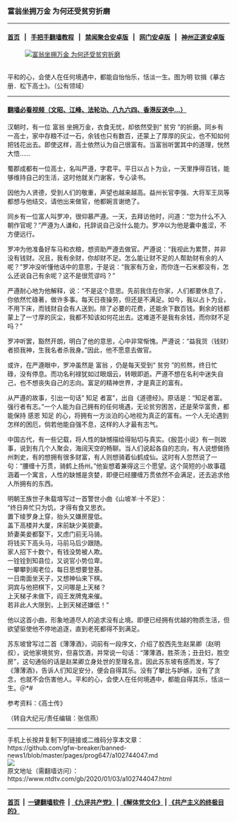 ### 富翁坐拥万金 为何还受贫穷折磨
------------------------

#### [首页](https://github.com/gfw-breaker/banned-news1/blob/master/README.md) &nbsp;&nbsp;|&nbsp;&nbsp; [手把手翻墙教程](https://github.com/gfw-breaker/guides/wiki) &nbsp;&nbsp;|&nbsp;&nbsp; [禁闻聚合安卓版](https://github.com/gfw-breaker/bn-android) &nbsp;&nbsp;|&nbsp;&nbsp; [网门安卓版](https://github.com/oGate2/oGate) &nbsp;&nbsp;|&nbsp;&nbsp; [神州正道安卓版](https://github.com/SzzdOgate/update) 



<div><div class="featured_image">
 <a href="https://i.ntdtv.com/assets/uploads/2020/01/2020-01-03_084831.jpg" target="_blank">
  <figure>
   <img alt="富翁坐拥万金 为何还受贫穷折磨" src="https://i.ntdtv.com/assets/uploads/2020/01/2020-01-03_084831-800x450.jpg"/>
  </figure><br/>
 </a>
 <span class="caption">
  平和的心，会使人在任何境遇中，都能自怡怡乐，恬淡一生。图为明 钦揖《摹古册．松下高士》。（公有领域）
 </span>
</div>
</div><hr/>

#### [翻墙必看视频（文昭、江峰、法轮功、八九六四、香港反送中...）](http://167.172.214.107/home.html)

<div><div class="post_content" itemprop="articleBody">
 <p>
  汉朝时，有一位
  <ok href="https://www.ntdtv.com/gb/富翁.htm">
   富翁
  </ok>
  坐拥万金，衣食无忧，却依然受到“
  <ok href="https://www.ntdtv.com/gb/贫穷.htm">
   贫穷
  </ok>
  ”的折磨。同乡有一高士，家中存粮不过一石，余钱也只有数百，还蒙上了厚厚的灰尘，也不知如何把钱花出去。即使这样，高士依然认为自己很富有。当富翁听罢其中的道理，恍然大悟……
 </p>
 <p>
  蜀郡成都有一位高士，名叫严遵，字君平。平日以占卜为业，一天里挣得百钱，能够维持自己的生活，这时他就关门谢客，专心读书。
 </p>
 <p>
  因他为人贤德，受到人们的敬重，声望也越来越高。益州长官李强、大将军王凤等都想与他结交，请他出来做官，他都婉言谢绝了。
 </p>
 <p>
  同乡有一位富人叫罗冲，很仰慕严遵。一天，去拜访他时，问道：“您为什么不入朝作官呢？”严遵为人谦和，托辞说自己没什么能力。罗冲以为他是囊中羞涩，不方便远行。
 </p>
 <p>
  罗冲为他准备好车马和衣粮，想资助严遵去做官。严遵说：“我视此为累赘，并非没有钱财。况且，我有余财，你却财不足。怎么能让财不足的人帮助财有余的人呢？”罗冲没听懂他话中的意思，于是说：“我家有万金，而你连一石米都没有，怎么还说自己有余呢？这不是很荒谬吗？”
 </p>
 <p>
  严遵耐心地为他解释，说：“不是这个意思。先前我住在你家，人们都要休息了，你依然忙碌著，做许多事。每天日夜操劳，但还是不满足。如今，我以占卜为业，不用下床，而钱财自会有人送到。除了必要的花费，还能余下数百钱。剩余的钱都蒙上了一寸厚的灰尘，我都不知该如何花出去。这难道不是我有余钱，而你财不足吗？”
 </p>
 <p>
  罗冲听罢，豁然开朗，明白了他的意思，心中非常惭愧。严遵说：“益我货（钱财）者损我神，生我名者杀我身。”因此，他不愿意去做官。
 </p>
 <p>
  或许，在严遵眼中，罗冲虽然是
  <ok href="https://www.ntdtv.com/gb/富翁.htm">
   富翁
  </ok>
  ，仍是每天受到“
  <ok href="https://www.ntdtv.com/gb/贫穷.htm">
   贫穷
  </ok>
  ”的煎熬，终日忙碌，没有停息。而功名利禄犹如过眼烟云，转眼即逝。严遵不想在名利中迷失自己，也不想丧失自己的志向。富足的精神世界，才是真正的富有。
 </p>
 <p>
  从严遵的故事，引出一句话“
  <ok href="https://www.ntdtv.com/gb/知足.htm">
   知足
  </ok>
  者富”，出自《道德经》。原话是：“知足者富。强行者有志。”一个人能为自己拥有的任何境遇，无论贫穷困苦，还是荣华富贵，都能保持
  <ok href="https://www.ntdtv.com/gb/感恩.htm">
   感恩
  </ok>
  <ok href="https://www.ntdtv.com/gb/知足.htm">
   知足
  </ok>
  的心，将拥有一方淡泊的心地视为真正的富有。一个人无论遇到怎样的困厄，倘若他能自强不息，这样的人才最有志气。
 </p>
 <p>
  中国古代，有一些记载，将人性的缺憾描绘得贴切与真实。《殷芸小说》有一则故事，说到有几个人聚会，海阔天空的畅聊。当人们说起各自的志向，有人说想做扬州刺史，有的想拥有很多财富，有人则想骑着仙鹤成仙。这时有人忽然说了一句：“腰缠十万贯，骑鹤上扬州。”他妄想着兼得这三个愿望。这个简短的小故事蕴涵着一个寓言，人性的缺憾是贪婪，即便已经腰缠万贯依然不会满足，还去追求他人所拥有的东西。
 </p>
 <p>
  明朝王族世子朱载堉写过一首警世小曲《山坡羊‧十不足》：
  <br/>
  “终日奔忙只为饥，才得有食又思衣。
  <br/>
  置下绫罗身上穿，抬头又嫌房屋低。
  <br/>
  盖下高楼并大厦，床前缺少美貌妻。
  <br/>
  娇妻美妾都娶下，又虑门前无马骑。
  <br/>
  将钱买下高头马，马前马后少跟随。
  <br/>
  家人招下十数个，有钱没势被人欺。
  <br/>
  一铨铨到知县位，又说官小势位卑。
  <br/>
  一攀攀到阁老位，每日思想要登基。
  <br/>
  一日南面坐天子，又想神仙来下棋。
  <br/>
  洞宾与他把棋下，又问哪是上天梯？
  <br/>
  上天梯子未做下，阎王发牌鬼来催。
  <br/>
  若非此人大限到，上到天梯还嫌低！”
 </p>
 <p>
  他以这首小曲，形象地道尽人的追求没有止境。即便已经拥有优越的物质生活，但欲望驱使他不停地追逐，直到老死都得不到满足。
 </p>
 <p>
  苏东坡曾写过二首《薄薄酒》，词前有一段序文，介绍了胶西先生赵杲卿（赵明叔），说他家境贫穷，但喜饮酒，并常说一句话：“薄薄酒，胜茶汤；丑丑妇，胜空房”，这句通俗的话是赵杲卿立身处世的至理名言。因此苏东坡有感而发，写了《薄薄酒》，告诉人们知足安分，便会自得其乐。没有了攀比与妒嫉，没有了贪念，也就不会伤害他人。平和的心，会使人在任何境遇中，都能自得其乐，恬淡一生。＠*#
 </p>
 <p>
  参考资料：《高士传》
 </p>
 <p>
  （转自大纪元/责任编辑：张信燕）
 </p>
 <div class="single_ad">
 </div>
</div>
</div>
<hr/>
手机上长按并复制下列链接或二维码分享本文章：<br/>
https://github.com/gfw-breaker/banned-news1/blob/master/pages/prog647/a102744047.md <br/>
<a href='https://github.com/gfw-breaker/banned-news1/blob/master/pages/prog647/a102744047.md'><img src='https://github.com/gfw-breaker/banned-news1/blob/master/pages/prog647/a102744047.md.png'/></a> <br/>
原文地址（需翻墙访问）：https://www.ntdtv.com/gb/2020/01/03/a102744047.html


------------------------
#### [首页](https://github.com/gfw-breaker/banned-news1/blob/master/README.md) &nbsp;|&nbsp; [一键翻墙软件](https://github.com/gfw-breaker/nogfw/blob/master/README.md) &nbsp;| [《九评共产党》](https://github.com/gfw-breaker/9ping.md/blob/master/README.md#九评之一评共产党是什么) | [《解体党文化》](https://github.com/gfw-breaker/jtdwh.md/blob/master/README.md) | [《共产主义的终极目的》](https://github.com/gfw-breaker/gczydzjmd.md/blob/master/README.md)


<img src='http://gfw-breaker.win/banned-news/pages/prog647/a102744047.md' width='0px' height='0px'/>